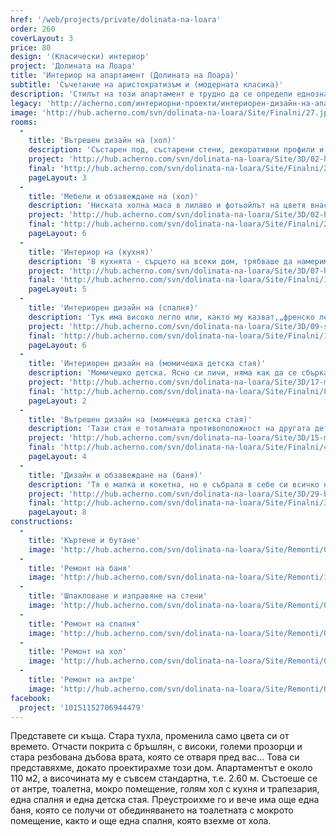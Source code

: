 ```yaml
---
href: '/web/projects/private/dolinata-na-loara'
order: 260
coverLayout: 3
price: 80
design: '(Класически) интериор'
project: 'Долината на Лоара'
title: 'Интериор на апартамент (Долината на Лоaра)'
subtitle: 'Съчетание на аристократизъм и (модерната класика)'
description: 'Стилът на този апартамент е трудно да се определи еднозначно. Еклектика между така наречения Прованс, барокови елементи, модерни елементи и още нещо'
legacy: 'http://acherno.com/интериорни-проекти/интериорен-дизайн-на-апартаменти/долината-на-лоара/обзавеждане.html'
image: 'http://hub.acherno.com/svn/dolinata-na-loara/Site/Finalni/27.jpg'
rooms:
  -
    title: 'Вътрешен дизайн на (хол)'
    description: 'Състарен под, състарени стени, декоративни профили и много детайли. Обеми, които добавихме допълнително, за да обобщим пространството и да създадем акценти. Стените направихме с груба мазилка в малко по-тъмен цвят и в светла, почти бяла ламперия с орнаменти.'
    project: 'http://hub.acherno.com/svn/dolinata-na-loara/Site/3D/02-h_f.jpg'
    final: 'http://hub.acherno.com/svn/dolinata-na-loara/Site/Finalni/29.jpg'
    pageLayout: 3
  -    
    title: 'Мебели и обзавеждане на (хол)'
    description: 'Ниската холна маса в лилаво и фотьойлът на цветя внасят онова уютно усещане, което се нарича "у дома" и което те кара да се отпуснеш на мекия диван с чаша липов чай, подсладен с лъжичка слънчогледов мед, да отпиеш от чашата от фин порцелан и да си кажеш, че "всъщност нищо друго освен това спокойствие и този момент няма значение".'
    project: 'http://hub.acherno.com/svn/dolinata-na-loara/Site/3D/02-h_f.jpg'
    final: 'http://hub.acherno.com/svn/dolinata-na-loara/Site/Finalni/28.jpg'
    pageLayout: 6
  -
    title: 'Интериор на (кухня)'
    description: 'В кухнята - сърцето на всеки дом, трябваше да намерим място за всичко, за да оправдаем очакванията на една силна дама, имаща интересна и вълнуваща професия, която едновременно с това е и отлична домакиня. Тук, където се приготвят семейните вечери, където всяка вечер се разказват истории и на празници се събира цялото семейство. Тук, където красивото значи и практично, където каменният плот има красиви детайли за завършек и плотът на масата е от приятен на допир масив.'
    project: 'http://hub.acherno.com/svn/dolinata-na-loara/Site/3D/07-h_f.jpg'
    final: 'http://hub.acherno.com/svn/dolinata-na-loara/Site/Finalni/19.jpg'
    pageLayout: 5
  -
    title: 'Интериорен дизайн на (спалня)'
    description: 'Тук има високо легло или, както му казват,„френско легло“. На нас по ни прилича на леглата на английските лордове, т.е. ние бихме го кръстили „английско легло“, но това е тема на друг разговор. Стените са с тапет и с множество картини, от които надничат лица от старите ленти.'
    project: 'http://hub.acherno.com/svn/dolinata-na-loara/Site/3D/09-s_f.jpg'
    final: 'http://hub.acherno.com/svn/dolinata-na-loara/Site/Finalni/12.jpg'
    pageLayout: 6
  -
    title: 'Интериорен дизайн на (момичешка детска стая)'
    description: 'Момичешко детска. Ясно си личи, няма как да се сбърка предвид деликатнорозовите пердета на цветя. Романтичнолилавите стени и бялото метално легло, което е така практично със скритото второ легло под него. Една от стените направихме с бели състарени тухли, имитиращи стар зид, и запазихме пода. Искахме да е романтична и нежна стая, едновременно крехка и силна, едновременно по детски розова, но развиваща се в нещо повече, такава, каквато е и душата на едно момиче, превръщащо се в дама.'
    project: 'http://hub.acherno.com/svn/dolinata-na-loara/Site/3D/17-m2_f.jpg'
    final: 'http://hub.acherno.com/svn/dolinata-na-loara/Site/Finalni/8.jpg'
    pageLayout: 2
  -
    title: 'Вътрешен дизайн на (момчешка детска стая)'
    description: 'Тази стая е тоталната противоположност на другата детска стая. Тази е черна, другата е бяла. Тази е рязка, другата е нежна. Черно-бял фототапет като от илюстрация на книга и английска телефонна будка. Тази стая е смесица, контраст, сблъсък, напрежение, но от друга страна, е характерна, запомняща се и индивидуална. Всъщност човек би се поколебал дали описваме стая или тийнейджър.'
    project: 'http://hub.acherno.com/svn/dolinata-na-loara/Site/3D/15-m1_f.jpg'
    final: 'http://hub.acherno.com/svn/dolinata-na-loara/Site/Finalni/4.jpg'
    pageLayout: 4
  - 
    title: 'Дизайн и обзавеждане на (баня)'
    description: 'Тя е малка и кокетна, но е събрала в себе си всичко необходимо, че и повече. Не се вижда, но след душ-зоната, отделена със стъклени врати, има и сервизно място за кофи, парцали, препарати и бойлер. Иначе къде да ги сложиш? Да се виждат не може, а като няма място, все нещо трябва да се измисли.'
    project: 'http://hub.acherno.com/svn/dolinata-na-loara/Site/3D/29-b_f.jpg'
    final: 'http://hub.acherno.com/svn/dolinata-na-loara/Site/Finalni/33.jpg'
    pageLayout: 8
constructions:
  -
    title: 'Къртене и бутане'
    image: 'http://hub.acherno.com/svn/dolinata-na-loara/Site/Remonti/01-r.JPG'
  -
    title: 'Ремонт на баня'
    image: 'http://hub.acherno.com/svn/dolinata-na-loara/Site/Remonti/12-r.JPG'
  -
    title: 'Шпакловане и изправяне на стени'
    image: 'http://hub.acherno.com/svn/dolinata-na-loara/Site/Remonti/09-r.JPG'
  -
    title: 'Ремонт на спалня'
    image: 'http://hub.acherno.com/svn/dolinata-na-loara/Site/Remonti/05-r.JPG'
  -
    title: 'Ремонт на хол'
    image: 'http://hub.acherno.com/svn/dolinata-na-loara/Site/Remonti/03-r.JPG'
  - 
    title: 'Ремонт на антре'
    image: 'http://hub.acherno.com/svn/dolinata-na-loara/Site/Remonti/06-r.JPG'
facebook:
  project: '10151152706944479'
---
```

Представете си къща. Стара тухла, променила само цвета си от времето. Отчасти покрита с бръшлян, с високи, големи прозорци и стара резбована дъбова врата, която се отваря пред вас... Това си представяхме, докато проектирахме този дом. Апартаментът е около 110 м2, а височината  му е съвсем стандартна, т.е. 2.60 м. Състоеше се от антре, тоалетна, мокро помещение, голям хол с кухня и трапезария, една спалня и една детска стая. Преустроихме го и вече има още една баня, която се получи от обединяването на тоалетната с мокрото помещение, както и още една спалня, която взехме от хола.
